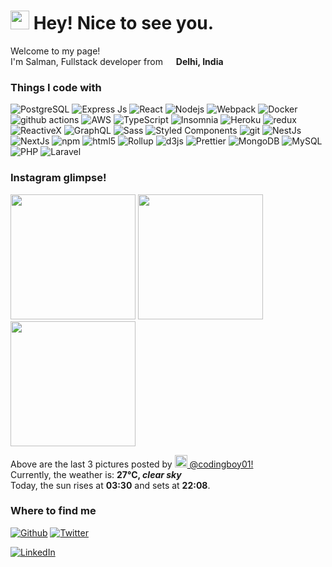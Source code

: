<h1><img src="https://emojis.slackmojis.com/emojis/images/1531849430/4246/blob-sunglasses.gif?1531849430" width="30"/> Hey! Nice to see you.</h1>


<p>Welcome to my page! </br> I'm Salman, Fullstack developer from <img src="https://image.flaticon.com/icons/svg/321/321238.svg" width="13"/> <b>Delhi, India</b> </p>
<h3>Things I code with</h3>
<p>
     <img alt="PostgreSQL" src="https://img.shields.io/badge/-PostgreSQL-0064a5?style=flat-square&logo=PostgreSQL&logoColor=white" />
   <img alt="Express Js" src="https://img.shields.io/badge/-ExpressJs-000000?style=flat-square&logo=ExpressJs&logoColor=white" />
 <img alt="React" src="https://img.shields.io/badge/-React-45b8d8?style=flat-square&logo=react&logoColor=white" />
   <img alt="Nodejs" src="https://img.shields.io/badge/-Nodejs-43853d?style=flat-square&logo=Node.js&logoColor=white" />
 
  <img alt="Webpack" src="https://img.shields.io/badge/-Webpack-8DD6F9?style=flat-square&logo=webpack&logoColor=white" /> 
  <img alt="Docker" src="https://img.shields.io/badge/-Docker-46a2f1?style=flat-square&logo=docker&logoColor=white" />
  <img alt="github actions" src="https://img.shields.io/badge/-Github_Actions-2088FF?style=flat-square&logo=github-actions&logoColor=white" />
  <img alt="AWS" src="https://img.shields.io/badge/-AWS-1a73e8?style=flat-square&logo=aws&logoColor=white" />
  <img alt="TypeScript" src="https://img.shields.io/badge/-TypeScript-007ACC?style=flat-square&logo=typescript&logoColor=white" />
  <img alt="Insomnia" src="https://img.shields.io/badge/-Insomnia-5849BE?style=flat-square&logo=insomnia&logoColor=white" />
  <img alt="Heroku" src="https://img.shields.io/badge/-Heroku-430098?style=flat-square&logo=heroku&logoColor=white" />
  <img alt="redux" src="https://img.shields.io/badge/-Redux-764ABC?style=flat-square&logo=redux&logoColor=white" />
  <img alt="ReactiveX" src="https://img.shields.io/badge/-RxJs-B7178C?style=flat-square&logo=reactivex&logoColor=white" />
  <img alt="GraphQL" src="https://img.shields.io/badge/-GraphQL-E10098?style=flat-square&logo=graphql&logoColor=white" />
  <img alt="Sass" src="https://img.shields.io/badge/-Sass-CC6699?style=flat-square&logo=sass&logoColor=white" />
  <img alt="Styled Components" src="https://img.shields.io/badge/-Styled_Components-db7092?style=flat-square&logo=styled-components&logoColor=white" />
  <img alt="git" src="https://img.shields.io/badge/-Git-F05032?style=flat-square&logo=git&logoColor=white" />
  <img alt="NestJs" src="https://img.shields.io/badge/-NestJs-ea2845?style=flat-square&logo=nestjs&logoColor=white" />
  <img alt="NextJs" src="https://img.shields.io/badge/-NextJs-000000?style=flat-square&logo=nextjs&logoColor=white" />
  <img alt="npm" src="https://img.shields.io/badge/-NPM-CB3837?style=flat-square&logo=npm&logoColor=white" />
  <img alt="html5" src="https://img.shields.io/badge/-HTML5-E34F26?style=flat-square&logo=html5&logoColor=white" />
  <img alt="Rollup" src="https://img.shields.io/badge/-Rollup-EC4A3F?style=flat-square&logo=rollup.js&logoColor=white" />
  <img alt="d3js" src="https://img.shields.io/badge/-D3.js-F9A03C?style=flat-square&logo=d3.js&logoColor=white" />
  <img alt="Prettier" src="https://img.shields.io/badge/-Prettier-F7B93E?style=flat-square&logo=prettier&logoColor=white" />
  <img alt="MongoDB" src="https://img.shields.io/badge/-MongoDB-13aa52?style=flat-square&logo=mongodb&logoColor=white" />
  <img alt="MySQL" src="https://img.shields.io/badge/-MySQL-F29111?style=flat-square&logo=MySQL&logoColor=white" />
     <img alt="PHP" src="https://img.shields.io/badge/-PHP-474A8A?style=flat-square&logo=PHP&logoColor=white" />
   <img alt="Laravel" src="https://img.shields.io/badge/-Laravel-f05340?style=flat-square&logo=Laravel&logoColor=white" />

</p>

<h3>Instagram glimpse!</h3>
<p><img width="200" src="https://www.picuki.com/hosted-by-instagram/url=https%3A%7C%7C%7C%7Cinstagram.flwo4-2.fna.fbcdn.net%7C%7Cv%7C%7Ct51.2885-15%7C%7Ce35%7C%7Cc0.62.500.500a%7C%7C22500383_491444574544260_411419749122048000_n.jpg%3Ftp%3D1%26_nc_ht%3Dinstagram.flwo4-2.fna.fbcdn.net%26_nc_cat%3D100%26_nc_ohc%3D9M93drunYcoAX-2XO6I%26edm%3DABfd0MgBAAAA%26ccb%3D7-4%26oh%3D1bfc3d16320d770b4c0456876632747e%26oe%3D60D6EFE8%26_nc_sid%3D7bff83" /> <img width="200" src="https://www.picuki.com/hosted-by-instagram/url=https%3A%7C%7C%7C%7Cinstagram.flwo4-2.fna.fbcdn.net%7C%7Cv%7C%7Ct51.2885-15%7C%7Csh0.08%7C%7Ce35%7C%7Cs640x640%7C%7C68876979_150381452719322_3545113443879465582_n.jpg%3Ftp%3D1%26_nc_ht%3Dinstagram.flwo4-2.fna.fbcdn.net%26_nc_cat%3D102%26_nc_ohc%3DBn0_ysVNPqQAX_LwqEM%26edm%3DABfd0MgBAAAA%26ccb%3D7-4%26oh%3D5e16d29e0960107a58018cb10f490261%26oe%3D60D81125%26_nc_sid%3D7bff83" /> <img width="200" src="https://www.picuki.com/hosted-by-instagram/url=https%3A%7C%7C%7C%7Cinstagram.flwo4-2.fna.fbcdn.net%7C%7Cv%7C%7Ct51.2885-15%7C%7Csh0.08%7C%7Ce35%7C%7Cc0.117.937.937a%7C%7Cs640x640%7C%7C67267115_416781148948719_7696251485447935155_n.jpg%3Ftp%3D1%26_nc_ht%3Dinstagram.flwo4-2.fna.fbcdn.net%26_nc_cat%3D103%26_nc_ohc%3DpqNT4VN2J2oAX_DXDmE%26edm%3DABfd0MgBAAAA%26ccb%3D7-4%26oh%3D37df8de839a318386716b6e9888604c9%26oe%3D60D7DB73%26_nc_sid%3D7bff83" /></p>
<p>Above are the last 3 pictures posted by <a href="https://www.instagram.com/codingboy01/" target="_blank"><img src="https://upload.wikimedia.org/wikipedia/commons/thumb/e/e7/Instagram_logo_2016.svg/1024px-Instagram_logo_2016.svg.png" width="20"/> @codingboy01!</a><br/>Currently, the weather is: <b> 27°C, <i>clear sky</i></b></br>Today, the sun rises at <b>03:30</b> and sets at <b>22:08</b>.</p>
<h3>Where to find me</h3>
<p><a href="https://github.com/codesharpdev" target="_blank"><img alt="Github" src="https://img.shields.io/badge/GitHub-%2312100E.svg?&style=for-the-badge&logo=Github&logoColor=white" /></a> 
  <a href="https://twitter.com/Guibz16" target="_blank"><img alt="Twitter" src="https://img.shields.io/badge/twitter-%231DA1F2.svg?&style=for-the-badge&logo=twitter&logoColor=white" /></a> 
  
  <a href="https://linkedin.com/in/codesharpdev" target="_blank"><img alt="LinkedIn" src="https://img.shields.io/badge/linkedin-%230077B5.svg?&style=for-the-badge&logo=linkedin&logoColor=white" /></a>
  

</p>

